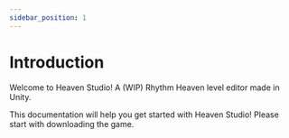 ```yaml
---
sidebar_position: 1
---
```


# Introduction

Welcome to Heaven Studio! A (WIP) Rhythm Heaven level editor made in Unity.

This documentation will help you get started with Heaven Studio! Please start with downloading the game.
